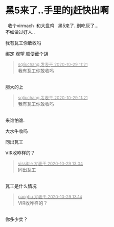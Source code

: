 # 黑5来了..手里的j赶快出啊


&nbsp;&nbsp;收个virmach&nbsp;&nbsp;和大盘鸡&nbsp; &nbsp;黑5来了..别吃灰了...<br />
不如做过好人..

我有瓦工你敢收吗<img src="static/image/smiley/default/lol.gif" smilieid="12" border="0" alt="" />

绑定 观望 顺便截个胡<br />


<div class="quote"><blockquote><font size="2"><a href="https://www.hostloc.com/forum.php?mod=redirect&amp;goto=findpost&amp;pid=9368334&amp;ptid=759732" target="_blank"><font color="#999999">sqliuchang 发表于 2020-10-29 11:21</font></a></font><br />
我有瓦工你敢收吗</blockquote></div><br />
胆大的上

<div class="quote"><blockquote><font size="2"><a href="https://www.hostloc.com/forum.php?mod=redirect&amp;goto=findpost&amp;pid=9368334&amp;ptid=759732" target="_blank"><font color="#999999">sqliuchang 发表于 2020-10-29 11:21</font></a></font><br />
我有瓦工你敢收吗</blockquote></div><br />
来谁怕谁.

大水牛收吗

同出瓦工

VIR收咋样的？

<div class="quote"><blockquote><font size="2"><a href="https://www.hostloc.com/forum.php?mod=redirect&amp;goto=findpost&amp;pid=9368813&amp;ptid=759732" target="_blank"><font color="#999999">vissible 发表于 2020-10-29 13:04</font></a></font><br />
同出瓦工</blockquote></div><br />
瓦工是什么情况<br />


<div class="quote"><blockquote><font size="2"><a href="https://www.hostloc.com/forum.php?mod=redirect&amp;goto=findpost&amp;pid=9368856&amp;ptid=759732" target="_blank"><font color="#999999">panghu 发表于 2020-10-29 13:14</font></a></font><br />
VIR收咋样的？</blockquote></div><br />
你多少卖？
